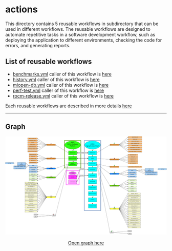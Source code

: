 # actions

This directory contains 5 reusable workflows in subdirectory that can be used in different workflows. The reusable workflows are designed to automate repetitive tasks in a software development workflow, such as deploying the application to different environments, checking the code for errors, and generating reports.

## List of reusable workflows
- [benchmarks.yml](https://github.com/migraphx-benchmark/actions/blob/main/.github/workflows/benchmarks.yml) caller of this workflow is [here](https://github.com/migraphx-benchmark/AMDMIGraphX/blob/develop/.github/workflows/benchmark.yaml)
- [history.yml](https://github.com/migraphx-benchmark/actions/blob/main/.github/workflows/history.yml) caller of this workflow is [here](https://github.com/migraphx-benchmark/AMDMIGraphX/blob/develop/.github/workflows/history_HTEC.yaml)
- [miopen-db.yml](https://github.com/migraphx-benchmark/actions/blob/main/.github/workflows/miopen-db.yml) caller of this workflow is [here](https://github.com/migraphx-benchmark/AMDMIGraphX/blob/develop/.github/workflows/miopen_database.yaml)
- [perf-test.yml](https://github.com/migraphx-benchmark/actions/blob/main/.github/workflows/perf-test.yml) caller of this workflow is [here](https://github.com/migraphx-benchmark/AMDMIGraphX/blob/develop/.github/workflows/performance_HTEC.yaml)
- [rocm-release.yml](https://github.com/migraphx-benchmark/actions/blob/main/.github/workflows/rocm-release.yml) caller of this workflow is [here](https://github.com/migraphx-benchmark/AMDMIGraphX/blob/develop/.github/workflows/rocm-image-release_HTEC.yaml)

Each reusable workflows are described in more details [here](https://github.com/migraphx-benchmark/actions/tree/main/.github/workflows)

---
## Graph
![MIGraphX graph](https://github.com/migraphx-benchmark/actions/blob/main/Migraphx.drawio.png)

<p align="center">
  <a href="https://app.diagrams.net/#Hmigraphx-benchmark%2Factions%2Fmain%2FMigraphx.drawio.png">Open graph here</a>
</p>
